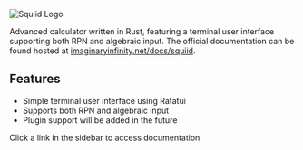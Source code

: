 ![Squiid Logo](https://gitlab.com/ImaginaryInfinity/squiid-calculator/squiid/-/raw/trunk/branding/squiidtext_documentation_outline.svg)

Advanced calculator written in Rust, featuring a terminal user interface supporting both RPN and algebraic input. The official documentation can be found hosted at [imaginaryinfinity.net/docs/squiid](https://imaginaryinfinity.net/docs/squiid).

## Features
- Simple terminal user interface using Ratatui
- Supports both RPN and algebraic input
- Plugin support will be added in the future

Click a link in the sidebar to access documentation